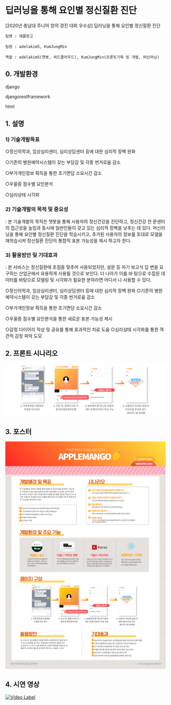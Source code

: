 # 딥러닝을 통해 요인별 정신질환 진단 
[2020년 충남대 주니어 창의 경진 대회 우수상]
딥러닝을 통해 요인별 정신질환 진단 

```
팀명 : 애플망고

팀원 : adelakim5, KumJungMin

역할 : adelakim5(챗봇, 워드클라우드), KumJungMin(프론트기획 및 개발, 머신러닝)
```
## 0. 개발환경
  django
  
  djangorestframework
  
  html


## 1. 설명
  ### 1) 기술개발목표
  
  ○정신의학과, 임상심리센터, 심리상담센터 등에 대한 심리적 장벽 완화 
  
  ○기존의 병원예약시스템이 갖는 부담감 및 각종 번거로움 감소 
  
  ○부가개인정보 획득을 통한 초기면담 소요시간 감소
  
  ○우울증 점수별 요인분석
  
  ○심리상태 시각화
  
  
  ### 2) 기술개발의 목적 및 중요성
  : 본 기술개발의 목적은 챗봇을 통해 사용자의 정신건강을 진단하고, 정신건강 전 문센터의 접근성을 높임과 동시에 일반인들이 갖고 있는 심리적 장벽을 낮추는 데 있다. 
  머신러닝을 통해 요인별 정신질환 진단을 학습시키고, 추가된 사용자의 정보를 토대로 모델을 재학습시켜 정신질환 진단의 통합적 표본 가능성을 제시 하고자 한다.

  ### 3) 활용방안 및 기대효과 
  : 본 서비스는 정신질환에 초점을 맞추어 사용되었지만, 설문 등 자기 보고식 답 변을 요구하는 산업군에서 유용하게 사용될 것으로 보인다. 더 나아가 이를 바 탕으로 수집된 데이터를 바탕으로 모델링 및 시각화가 필요한 분야라면 어디서 나 사용할 수 있다.

  ○정신의학과, 임상심리센터, 심리상담센터 등에 대한 심리적 장벽 완화 ○기존의 병원예약시스템이 갖는 부담감 및 각종 번거로움 감소 
  
  ○부가개인정보 획득을 통한 초기면담 소요시간 감소
  
  ○우울증 점수별 요인분석을 통한 새로운 표본 가능성 제시
  
  ○감정 다이어리 작성 및 공유를 통해 효과적인 치료 도움 ○심리상태 시각화를 통한 객관적 감정 파악 도모


## 2. 프론트 시나리오
![front](./submit_file/front.png)


## 3. 포스터
![poster](./submit_file/poster.png)

## 4. 시연 영상
[![Video Label](./submit_file/video_img.png)](https://www.youtube.com/watch?v=9bhmhXvmM9A)
